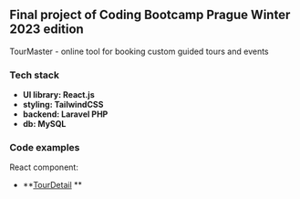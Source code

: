 ## Final project of Coding Bootcamp Prague Winter 2023 edition

TourMaster - online tool for booking custom guided tours and events

### Tech stack

- **UI library: React.js**
- **styling: TailwindCSS**
- **backend: Laravel PHP**
- **db: MySQL**

### Code examples

React component: 
- **[TourDetail](https://github.com/PragueBeerGuide/TourMaster/blob/main/resources/js/components/tour/TourDetail.jsx) **
